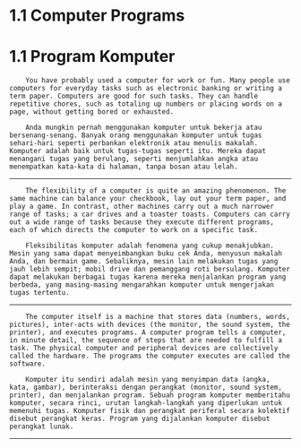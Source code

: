 # 1.1 Computer Programs
# 1.1 Program Komputer

        You have probably used a computer for work or fun. Many people use computers for everyday tasks such as electronic banking or writing a term paper. Computers are good for such tasks. They can handle repetitive chores, such as totaling up numbers or placing words on a page, without getting bored or exhausted.

        Anda mungkin pernah menggunakan komputer untuk bekerja atau bersenang-senang. Banyak orang menggunakan komputer untuk tugas sehari-hari seperti perbankan elektronik atau menulis makalah. Komputer adalah baik untuk tugas-tugas seperti itu. Mereka dapat menangani tugas yang berulang, seperti menjumlahkan angka atau menempatkan kata-kata di halaman, tanpa bosan atau lelah.

----
        The flexibility of a computer is quite an amazing phenomenon. The same machine can balance your checkbook, lay out your term paper, and play a game. In contrast, other machines carry out a much narrower range of tasks; a car drives and a toaster toasts. Computers can carry out a wide range of tasks because they execute different programs, each of which directs the computer to work on a specific task.

        Fleksibilitas komputer adalah fenomena yang cukup menakjubkan. Mesin yang sama dapat menyeimbangkan buku cek Anda, menyusun makalah Anda, dan bermain game. Sebaliknya, mesin lain melakukan tugas yang jauh lebih sempit; mobil drive dan pemanggang roti bersulang. Komputer dapat melakukan berbagai tugas karena mereka menjalankan program yang berbeda, yang masing-masing mengarahkan komputer untuk mengerjakan tugas tertentu.

---
        The computer itself is a machine that stores data (numbers, words, pictures), inter-acts with devices (the monitor, the sound system, the printer), and executes programs. A computer program tells a computer, in minute detail, the sequence of steps that are needed to fulfill a task. The physical computer and peripheral devices are collectively called the hardware. The programs the computer executes are called the software.

        Komputer itu sendiri adalah mesin yang menyimpan data (angka, kata, gambar), berinteraksi dengan perangkat (monitor, sound system, printer), dan menjalankan program. Sebuah program komputer memberitahu komputer, secara rinci, urutan langkah-langkah yang diperlukan untuk memenuhi tugas. Komputer fisik dan perangkat periferal secara kolektif disebut perangkat keras. Program yang dijalankan komputer disebut perangkat lunak.
---
